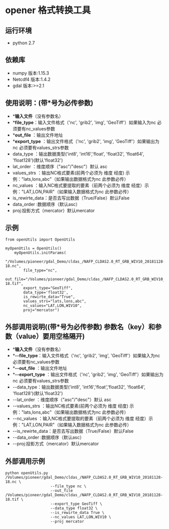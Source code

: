 # opener 格式转换工具

## 运行环境
* python 2.7

## 依赖库
* numpy 版本:1.15.3 
* Netcdf4 版本:1.4.2
* gdal 版本:>=2.1

## 使用说明：(带*号为必传参数)
* ***输入文件**（没有参数名）
* ***file_type**：输入文件格式（'nc', 'grib2', 'img', 'GeoTiff'）如果输入为nc 必须要有nc_values参数
* ***out_file** ：输出文件地址
* ***export_type** ：输出文件格式（'nc', 'grib2', 'img', 'GeoTiff'）如果输出为nc 必须要有values_strs参数
* data_type ：输出数据类型('int8', 'int16','float', 'float32', 'float64', 'float128')(默认'float32')
* lat_order ：维度顺序（"asc"/"desc"）默认 asc
* values_strs ：输出NC格式要素(前两个必须为 维度 经度) 示例："lats,lons,abc"（如果输出数据格式为nc 此参数必传）
* nc_values ：输入NC格式要提取的要素（前两个必须为 维度 经度）示例："LAT,LON,PAIR"（如果输入数据格式为nc 此参数必传）
* is_rewirte_data：是否去写出数据（True/False）默认False
* data_order :数据顺序（默认asc）
* proj:投影方式（mercator）默认mercator

## 示例

```
from openUtils import OpenUtils

myOpenUtils = OpenUtils()
    myOpenUtils.initParams(
        "/Volumes/pioneer/gdal_Demo/cldas_/NAFP_CLDAS2.0_RT_GRB_WIV10_20181128-18.nc",
        file_type="nc",
        out_file="/Volumes/pioneer/gdal_Demo/cldas_/NAFP_CLDAS2.0_RT_GRB_WIV10_20181128-18.tif",
        export_type="GeoTiff",
        data_type='float32',
        is_rewirte_data="True",
        values_strs="lats,lons,abc",
        nc_values="LAT,LON,WIV10",
        proj="mercator")
```

## 外部调用说明((带*号为必传参数) 参数名（key）和参数（value）要用空格隔开)
* ***输入文件**（没有参数名）
* ***--file_type**：输入文件格式（'nc', 'grib2', 'img', 'GeoTiff'）如果输入为nc 必须要有nc_values参数
* ***--out_file** ：输出文件地址
* ***--export_type** ：输出文件格式（'nc', 'grib2', 'img', 'GeoTiff'）如果输出为nc 必须要有values_strs参数
* --data_type：输出数据类型('int8', 'int16','float','float32', 'float64', 'float128')(默认'float32')
* --lat_order ：维度顺序（"asc"/"desc"）默认 asc
* --values_strs ：输出NC格式要素(前两个必须为 维度 经度) 示例："lats,lons,abc"（如果输出数据格式为nc 此参数必传）
* --nc_values ：输入NC格式要提取的要素（前两个必须为 维度 经度）示例："LAT,LON,PAIR"（如果输入数据格式为nc 此参数必传）
* --is_rewirte_data：是否去写出数据（True/False）默认False
* --data_order :数据顺序（默认asc）
* --proj:投影方式（mercator）默认mercator

## 外部调用示例
```
python openUtils.py /Volumes/pioneer/gdal_Demo/cldas_/NAFP_CLDAS2.0_RT_GRB_WIV10_20181128-18.nc \
                    --file_type nc \
                    --out_file /Volumes/pioneer/gdal_Demo/cldas_/NAFP_CLDAS2.0_RT_GRB_WIV10_20181128-18.tif \
                    --export_type GeoTiff \
                    --data_type float32 \
                    --is_rewirte_data True \
                    --nc_values LAT,LON,WIV10 \
                    --proj mercator
```

